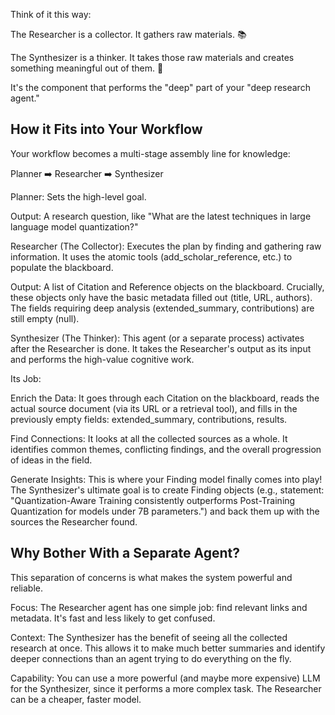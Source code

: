 Think of it this way:

The Researcher is a collector. It gathers raw materials. 📚

The Synthesizer is a thinker. It takes those raw materials and creates something meaningful out of them. 🤔

It's the component that performs the "deep" part of your "deep research agent."

## How it Fits into Your Workflow
Your workflow becomes a multi-stage assembly line for knowledge:

Planner ➡️ Researcher ➡️ Synthesizer

Planner: Sets the high-level goal.

Output: A research question, like "What are the latest techniques in large language model quantization?"

Researcher (The Collector): Executes the plan by finding and gathering raw information. It uses the atomic tools (add_scholar_reference, etc.) to populate the blackboard.

Output: A list of Citation and Reference objects on the blackboard. Crucially, these objects only have the basic metadata filled out (title, URL, authors). The fields requiring deep analysis (extended_summary, contributions) are still empty (null).

Synthesizer (The Thinker): This agent (or a separate process) activates after the Researcher is done. It takes the Researcher's output as its input and performs the high-value cognitive work.

Its Job:

Enrich the Data: It goes through each Citation on the blackboard, reads the actual source document (via its URL or a retrieval tool), and fills in the previously empty fields: extended_summary, contributions, results.

Find Connections: It looks at all the collected sources as a whole. It identifies common themes, conflicting findings, and the overall progression of ideas in the field.

Generate Insights: This is where your Finding model finally comes into play! The Synthesizer's ultimate goal is to create Finding objects (e.g., statement: "Quantization-Aware Training consistently outperforms Post-Training Quantization for models under 7B parameters.") and back them up with the sources the Researcher found.

## Why Bother With a Separate Agent?
This separation of concerns is what makes the system powerful and reliable.

Focus: The Researcher agent has one simple job: find relevant links and metadata. It's fast and less likely to get confused.

Context: The Synthesizer has the benefit of seeing all the collected research at once. This allows it to make much better summaries and identify deeper connections than an agent trying to do everything on the fly.

Capability: You can use a more powerful (and maybe more expensive) LLM for the Synthesizer, since it performs a more complex task. The Researcher can be a cheaper, faster model.
